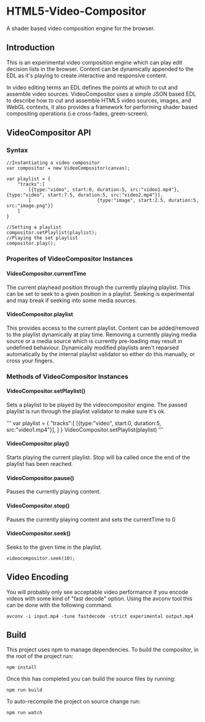 # HTML5-Video-Compositor
A shader based video composition engine for the browser.

## Introduction
This is an experimental video composition engine which can play edit decision lists in the browser. Content can be dynamically appended to the EDL as it's playing to create interactive and responsive content.

In video editing terms an EDL defines the points at which to cut and assemble video sources. VideoCompositor uses a simple JSON based EDL to describe how to cut and assemble HTML5 video sources, images, and WebGL contexts, it also provides a framework for performing shader based compositing operations (i.e cross-fades, green-screen).


## VideoCompositor API

### Syntax

```
//Instantiating a video compositor
var compositor = new VideoCompositor(canvas);

var playlist = {
    "tracks":[
        [{type:"video", start:0, duration:5, src:"video1.mp4"},                        {type:"video", start:7.5, duration:5, src:"video2.mp4"}],
        [                        {type:"image", start:2.5, duration:5, src:"image.png"}]
    ]
}

//Setting a playlist
compositor.setPlaylist(playlist);
//Playing the set playlist
compositor.play();

```

### Properites of VideoCompositor Instances

#### VideoCompositor.currentTime
The current playhead position through the currently playing playlist. This can be set to seek to a given position in a playlist. Seeking is experimental and may break if seeking into some media sources.

#### VideoCompositor.playlist
This provides access to the current playlist. Content can be added/removed to the playlist dynamically at play time. Removing a currently playing media source or a media source which is currently pre-loading may result in undefined behaviour. Dynamically modified playlists aren't reparsed automatically by the internal playlist validator so either do this manually, or cross your fingers.


### Methods of VideoCompositor Instances

#### VideoCompositor.setPlaylist()
Sets a playlist to be played by the videocompositor engine. The passed playlist is run through the playlist validator to make sure it's ok.

'''
var playlist = {
    "tracks":[
        [{type:"video", start:0, duration:5, src:"video1.mp4"}],
    ]
}
VideoCompositor.setPlaylist(playlist)
'''

#### VideoCompositor.play()
Starts playing the current playlist. Stop will ba called once the end of the playlist has been reached.

#### VideoCompositor.pause()
Pauses the currently playing content.

#### VideoCompositor.stop()
Pauses the currently playing content and sets the currentTime to 0

#### VideoCompositor.seek()
Seeks to the given time in the playlist. 
```
videocompositor.seek(10);
```


## Video Encoding

You will probably only see acceptable video performance if you encode videos with some kind of "fast decode" option. Using the avconv tool this can be done with the following command.

```
avconv -i input.mp4 -tune fastdecode -strict experimental output.mp4
```

## Build

This project uses npm to manage dependencies. To build the compositor, in the root of the project run:

```
npm install
```

Once this has completed you can build the source files by running:

```
npm run build
```

To auto-recompile the project on source change run:
```
npm run watch
```
